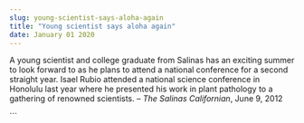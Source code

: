 ```yaml
---
slug: young-scientist-says-aloha-again
title: "Young scientist says aloha again"
date: January 01 2020
---
```


 
<p>
  A young scientist and college graduate from Salinas has an exciting summer to
  look forward to as he plans to attend a national conference for a second
  straight year. Isael Rubio attended a national science conference in Honolulu
  last year where he presented his work in plant pathology to a gathering of
  renowned scientists. – <em>The Salinas Californian</em>, June 9, 2012
</p>
```
